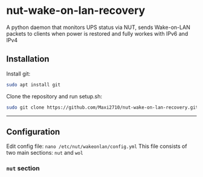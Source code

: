# nut-wake-on-lan-recovery
A python daemon that monitors UPS status via NUT, sends Wake-on-LAN packets to clients when power is restored and fully workes with IPv6 and IPv4 <br/>


## Installation
Install git:
```bash
sudo apt install git
```
Clone the repository and run setup.sh:
```bash
sudo git clone https://github.com/Maxi2710/nut-wake-on-lan-recovery.git && cd nut-wake-on-lan-recovery && bash setup.sh
```

---

## Configuration
Edit config file: ```nano /etc/nut/wakeonlan/config.yml```
This file consists of two main sections: ```nut``` and ```wol```

### ```nut``` section
